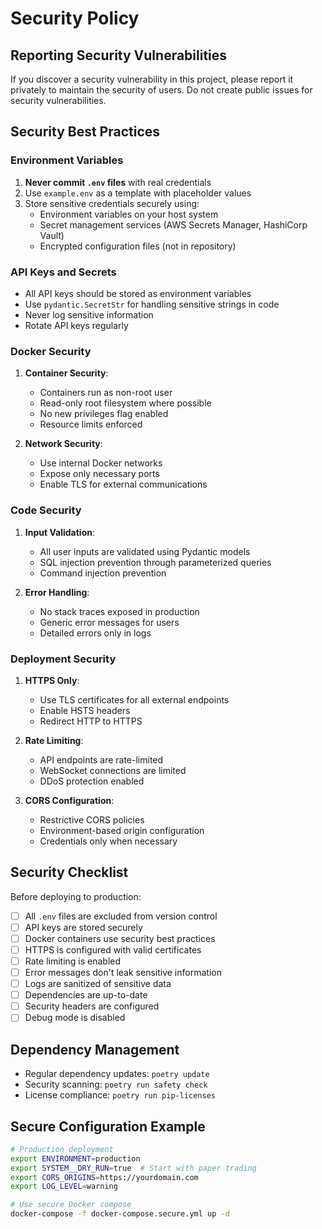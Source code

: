 # Security Policy

## Reporting Security Vulnerabilities

If you discover a security vulnerability in this project, please report it privately to maintain the security of users. Do not create public issues for security vulnerabilities.

## Security Best Practices

### Environment Variables

1. **Never commit `.env` files** with real credentials
2. Use `example.env` as a template with placeholder values
3. Store sensitive credentials securely using:
   - Environment variables on your host system
   - Secret management services (AWS Secrets Manager, HashiCorp Vault)
   - Encrypted configuration files (not in repository)

### API Keys and Secrets

- All API keys should be stored as environment variables
- Use `pydantic.SecretStr` for handling sensitive strings in code
- Never log sensitive information
- Rotate API keys regularly

### Docker Security

1. **Container Security**:
   - Containers run as non-root user
   - Read-only root filesystem where possible
   - No new privileges flag enabled
   - Resource limits enforced

2. **Network Security**:
   - Use internal Docker networks
   - Expose only necessary ports
   - Enable TLS for external communications

### Code Security

1. **Input Validation**:
   - All user inputs are validated using Pydantic models
   - SQL injection prevention through parameterized queries
   - Command injection prevention

2. **Error Handling**:
   - No stack traces exposed in production
   - Generic error messages for users
   - Detailed errors only in logs

### Deployment Security

1. **HTTPS Only**:
   - Use TLS certificates for all external endpoints
   - Enable HSTS headers
   - Redirect HTTP to HTTPS

2. **Rate Limiting**:
   - API endpoints are rate-limited
   - WebSocket connections are limited
   - DDoS protection enabled

3. **CORS Configuration**:
   - Restrictive CORS policies
   - Environment-based origin configuration
   - Credentials only when necessary

## Security Checklist

Before deploying to production:

- [ ] All `.env` files are excluded from version control
- [ ] API keys are stored securely
- [ ] Docker containers use security best practices
- [ ] HTTPS is configured with valid certificates
- [ ] Rate limiting is enabled
- [ ] Error messages don't leak sensitive information
- [ ] Logs are sanitized of sensitive data
- [ ] Dependencies are up-to-date
- [ ] Security headers are configured
- [ ] Debug mode is disabled

## Dependency Management

- Regular dependency updates: `poetry update`
- Security scanning: `poetry run safety check`
- License compliance: `poetry run pip-licenses`

## Secure Configuration Example

```bash
# Production deployment
export ENVIRONMENT=production
export SYSTEM__DRY_RUN=true  # Start with paper trading
export CORS_ORIGINS=https://yourdomain.com
export LOG_LEVEL=warning

# Use secure Docker compose
docker-compose -f docker-compose.secure.yml up -d
```